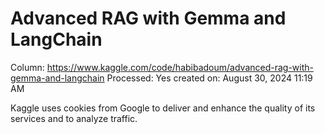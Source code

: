 # Advanced RAG with Gemma and LangChain

Column: https://www.kaggle.com/code/habibadoum/advanced-rag-with-gemma-and-langchain
Processed: Yes
created on: August 30, 2024 11:19 AM

Kaggle uses cookies from Google to deliver and enhance the quality of its services and to analyze traffic.